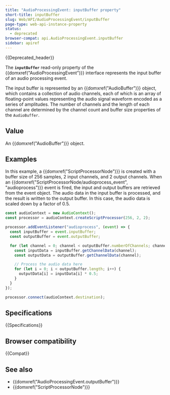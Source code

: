 ```yaml
---
title: "AudioProcessingEvent: inputBuffer property"
short-title: inputBuffer
slug: Web/API/AudioProcessingEvent/inputBuffer
page-type: web-api-instance-property
status:
  - deprecated
browser-compat: api.AudioProcessingEvent.inputBuffer
sidebar: apiref
---
```


{{Deprecated_header}}

The **`inputBuffer`** read-only property of the {{domxref("AudioProcessingEvent")}} interface represents the input buffer of an audio processing event.

The input buffer is represented by an {{domxref("AudioBuffer")}} object, which contains a collection of audio channels, each of which is an array of floating-point values representing the audio signal waveform encoded as a series of amplitudes. The number of channels and the length of each channel are determined by the channel count and buffer size properties of the `AudioBuffer`.

## Value

An {{domxref("AudioBuffer")}} object.

## Examples

In this example, a {{domxref("ScriptProcessorNode")}} is created with a buffer size of 256 samples, 2 input channels, and 2 output channels. When an {{domxref("ScriptProcessorNode/audioprocess_event", "audioprocess")}} event is fired, the input and output buffers are retrieved from the event object. The audio data in the input buffer is processed, and the result is written to the output buffer. In this case, the audio data is scaled down by a factor of 0.5.

```js
const audioContext = new AudioContext();
const processor = audioContext.createScriptProcessor(256, 2, 2);

processor.addEventListener("audioprocess", (event) => {
  const inputBuffer = event.inputBuffer;
  const outputBuffer = event.outputBuffer;

  for (let channel = 0; channel < outputBuffer.numberOfChannels; channel++) {
    const inputData = inputBuffer.getChannelData(channel);
    const outputData = outputBuffer.getChannelData(channel);

    // Process the audio data here
    for (let i = 0; i < outputBuffer.length; i++) {
      outputData[i] = inputData[i] * 0.5;
    }
  }
});

processor.connect(audioContext.destination);
```

## Specifications

{{Specifications}}

## Browser compatibility

{{Compat}}

## See also

- {{domxref("AudioProcessingEvent.outputBuffer")}}
- {{domxref("ScriptProcessorNode")}}
